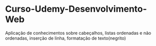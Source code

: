 # Curso-Udemy-Desenvolvimento-Web

Aplicação de conhecimentos sobre cabeçalhos, listas ordenadas e não ordenadas, inserção de linha, formatação de texto(negrito)

